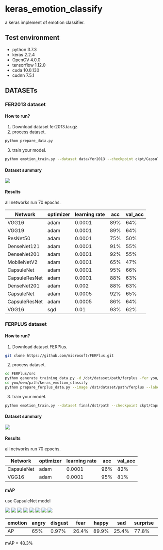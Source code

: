# keras_emotion_classify
a keras implement of emotion classifier.


## Test environment
* python 3.7.3
* keras 2.2.4
* OpenCV 4.0.0
* tensorflow 1.12.0
* cuda 10.0.130
* cudnn 7.5.1

## DATASETs

### FER2013 dataset

#### How to run?
1. Download dataset fer2013.tar.gz.
2. process dataset.
```sh
python prepare_data.py
```
3. train your model.
```sh
python emotion_train.py --dataset data/fer2013 --checkpoint ckpt/CapsuleNet -b 128 --network CapsuleNet
```


#### Dataset summary
![](https://github.com/YouYouExcellent/keras_emotion_classify/blob/master/fer2013_summary.png)


#### Results

all networks run 70 epochs.

| Network		| optimizer	| learning rate	| acc	| val_acc	|
| --------- | --------- | ------------- | --- | ------- |
| VGG16			| adam		| 0.0001			| 89%	| 64%		|
| VGG19			| adam		| 0.0001			| 89%	| 64%		|
| ResNet50		| adam		| 0.0001			| 75%	| 50%		|
| DenseNet121	| adam		| 0.0001			| 91%	| 55%		|
| DenseNet201	| adam		| 0.0001			| 92%	| 55%		|
| MobileNetV2	| adam		| 0.0001			| 65%	| 47%		|
| CapsuleNet		| adam		| 0.0001			| 95%	| 66%		|
| CapsuleResNet	| adam		| 0.0001			| 88%	| 63%			|
| DenseNet201	| adam		| 0.002			| 88%	| 63%		|
| CapsuleNet		| adam		| 0.0005			| 92%	| 65%		|
| CapsuleResNet	| adam		| 0.0005			| 86%	| 64%		|
| VGG16			| sgd		| 0.01			|93%	| 62%		|

### FERPLUS dataset

#### How to run?
1. Download dataset FERPlus.
```sh
git clone https://github.com/microsoft/FERPlus.git
```
2. process dataset.
```sh
cd FERPlus/src
python generate_training_data.py -d /dst/dataset/path/ferplus -fer you/fer2013/dataset/path/fer2013.csv -ferplus ../fer2013new.csv
cd you/own/path/keras_emotion_classify
python prepare_ferplus_data.py --image /dst/dataset/path/ferplus --label FERPlus/data --dst final/dst/path

```
3. train your model.
```sh
python emotion_train.py --dataset final/dst/path --checkpoint ckpt/CapsuleNet -b 128 --network CapsuleNet
```


#### Dataset summary
![](https://github.com/YouYouExcellent/keras_emotion_classify/blob/master/ferplus_summary.png)


#### Results

all networks run 70 epochs.

| Network		| optimizer	| learning rate	| acc	| val_acc	|
| --------- | --------- | ------------- | --- | ------- |
| CapsuleNet	| adam		| 0.0001		| 96%	| 82%		|
| VGG16	| adam		| 0.0001		| 95%	| 81%		|

#### mAP
use CapsuleNet model

![](https://github.com/YouYouExcellent/keras_emotion_classify/blob/master/ferplus_ap_angry.png)
![](https://github.com/YouYouExcellent/keras_emotion_classify/blob/master/ferplus_ap_disgust.png)
![](https://github.com/YouYouExcellent/keras_emotion_classify/blob/master/ferplus_ap_fear.png)
![](https://github.com/YouYouExcellent/keras_emotion_classify/blob/master/ferplus_ap_happy.png)
![](https://github.com/YouYouExcellent/keras_emotion_classify/blob/master/ferplus_ap_sad.png)
![](https://github.com/YouYouExcellent/keras_emotion_classify/blob/master/ferplus_ap_surprise.png)
![](https://github.com/YouYouExcellent/keras_emotion_classify/blob/master/ferplus_ap_neutral.png)
![](https://github.com/YouYouExcellent/keras_emotion_classify/blob/master/ferplus_ap_contempt.png)

| emotion	| angry | disgust| fear	| happy	| sad | surprise | neutral | contempt |
| --------- | --------- | ------------- | --- | ------- |--- |--- |--- |--- |
| AP | 65% | 0.97%		| 26.4%	| 89.9%		| 25.4% | 77.8% | 74.9% | 26.3 |


mAP = 48.3%

